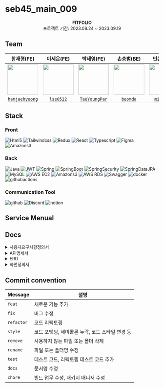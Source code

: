 # seb45_main_009
<div align="center">
 <img src="">
 <br>
<b>FITFOLIO</b><br>
 프로젝트 기간: 2023.08.24 ~ 2023.09.19
</div>


## Team

| 함재형(FE) | 이세은(FE) | 박태영(FE) | 손승범(BE) | 민은영(BE) | 김소연(BE) | 염동훈(BE) |
:----: | :----: | :----: | :----: | :----: | :----: | :----: |
| <img src="https://i.ibb.co/sHKBmVc/1.png" width="100px"> | <img src="https://i.ibb.co/smhpm6S/2.png" width="100px"> | <img src="https://i.ibb.co/gSW9RBq/4.png" width="100px"/> |  <img src="https://i.ibb.co/7nk9V7J/3-1.png" width="100px"> |<img src="https://i.ibb.co/gwtZrG9/5.png" width="100px"> | <img src="https://i.ibb.co/ZmvCBvj/6.png" width="100px">  | <img src="https://i.ibb.co/gTtq1rk/7.png" width="100px"> | 
|[`hamjaehyeong`](https://github.com/hamjaehyeong) | [`lse0522`](https://github.com/lse0522) | [`TaeYoungPar`](https://github.com/TaeYoungPar) | [`beomda`](https://github.com/beomda) | [`minkawoo`](https://github.com/minkawoo) | [`bonbon0808`](https://github.com/bonbon0808) | [`donghoonyeom`](https://github.com/donghoonyeom) |


## Stack
### Front
![Html5](https://img.shields.io/badge/html5-E34F26?style=for-the-badge&logo=html5&logoColor=white)
![Tailwindcss](https://img.shields.io/badge/tailwindcss-06B6D4?style=for-the-badge&logo=tailwindcss&logoColor=white)
![Redux](https://img.shields.io/badge/redux-764ABC?style=for-the-badge&logo=redux&logoColor=white)
![React](https://img.shields.io/badge/react-61DAFB?style=for-the-badge&logo=react&logoColor=white)
![Typescript](https://img.shields.io/badge/typescript-3178C6?style=for-the-badge&logo=typescript&logoColor=white)
![Figma](https://img.shields.io/badge/figma-F24E1E?style=for-the-badge&logo=figma&logoColor=white)
![Amazons3](https://img.shields.io/badge/amazons3-569A31?style=for-the-badge&logo=amazons3&logoColor=white)



### Back
![Java](https://img.shields.io/badge/JAVA-4285F4?style=for-the-badge&logo=java&logoColor=white)
![JWT](https://img.shields.io/badge/JWT-6DB33F?style=for-the-badge&logo=JWT&logoColor=white)
![Spring](https://img.shields.io/badge/Spring-6DB33F?style=for-the-badge&logo=Spring&logoColor=white)
![SpringBoot](https://img.shields.io/badge/SpringBoot-6DB33F?style=for-the-badge&logo=Spring&logoColor=white)
![SpringSecurity](https://img.shields.io/badge/Spring%20Security-6DB33F?style=for-the-badge&logo=springsecurity&logoColor=white)
![SpringDataJPA](https://camo.githubusercontent.com/4d6c95cabfe6a0d618dcff22c328585f9bfb282e6e9dd185fb2217892fe1d1c4/68747470733a2f2f696d672e736869656c64732e696f2f62616467652f537072696e67253230446174612532304a50412d3644423333463f7374796c653d666f722d7468652d6261646765266c6f676f3d6c6971756962617365266c6f676f436f6c6f723d7768697465)  
![MySQL](https://shields.io/badge/MySQL-lightgrey?logo=mysql&style=for-the-badge&logoColor=white)
![AWS EC2](https://camo.githubusercontent.com/68b2f772975e242a6650f0c57a38782ee26d921ab75a882f6ecf63e149e3f283/68747470733a2f2f696d672e736869656c64732e696f2f62616467652f416d617a6f6e2532304543322d4646393930303f7374796c653d666f722d7468652d6261646765266c6f676f3d616d617a6f6e454332266c6f676f436f6c6f723d7768697465)
![Amazons3](https://img.shields.io/badge/amazons3-569A31?style=for-the-badge&logo=amazons3&logoColor=white)
![AWS RDS](https://camo.githubusercontent.com/b9f446cd9087af30e40a1f79a4a99927480ba70ac0cb3ecbbd180a1ca27f0db8/68747470733a2f2f696d672e736869656c64732e696f2f62616467652f416d617a6f6e2532305244532d3532374646463f7374796c653d666f722d7468652d6261646765266c6f676f3d616d617a6f6e524453266c6f676f436f6c6f723d7768697465)
![Swagger](https://img.shields.io/badge/swagger-85EA2D?style=for-the-badge&logo=swagger&logoColor=white)
![docker](https://img.shields.io/badge/docker-2496ED?style=for-the-badge&logo=docker&logoColor=white)
![githubactions](https://img.shields.io/badge/githubactions-2088FF?style=for-the-badge&logo=githubactions&logoColor=white)


### Communication Tool
![github](https://img.shields.io/badge/github-181717?style=for-the-badge&logo=github&logoColor=white)
![Discord](https://img.shields.io/badge/discord-5865F2?style=for-the-badge&logo=discord&logoColor=white)
![notion](https://img.shields.io/badge/notion-000000?style=for-the-badge&logo=notion&logoColor=white)



## Service Menual


## Docs
<details>
<summary>사용자요구사항정의서</summary>
<div markdown="1">
</div>
</details>

<details>
<summary>API명세서</summary>
<div markdown="1">
</div>
</details>

<details>
<summary>ERD</summary>
<div markdown="1">
<img width="837" alt="ERD" src="https://github.com/codestates-seb/seb45_main_009/assets/130390467/6744b933-d504-42a4-8912-e1bee7ec25d2">
</div>
</details>

<details>
<summary>화면정의서</summary>
<div markdown="1">
</div>
</details>


## Commit convention
| Message  | 설명                                            |
| -------- | ----------------------------------------------- |
| `feat`	   | 새로운 기능 추가                                |
| `fix`	     | 버그 수정                                |
| `refactor` | 코드 리팩토링                                |
| `style`	   | 코드 포맷팅, 세미콜론 누락, 코드 스타일 변경 등                                |
| `remove`	 | 사용하지 않는 파일 또는 폴더 삭제                                |
| `rename`	 | 파일 또는 폴더명 수정                                |
| `test`	   | 테스트 코드, 리펙토링 테스트 코드 추가                                |
| `docs`	   | 문서명 수정                                |
| `chore`	   | 빌드 업무 수정, 패키지 매니저 수정                                |
